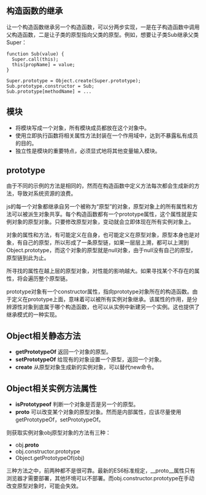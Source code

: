 ## 构造函数的继承

让一个构造函数继承另一个构造函数，可以分两步实现，一是在子构造函数中调用父构造函数，二是让子类的原型指向父类的原型。例如，想要让子类Sub继承父类Super：

```
function Sub(value) {
  Super.call(this);
  this[propName] = value;
}

Super.prototype = Object.create(Super.prototype);
Sub.prototype.constructor = Sub;
Sub.prototype[methodName] = ...
```

## 模块

* 将模块写成一个对象，所有模块成员都放在这个对象中。
* 使用立即执行函数将相关属性方法封装在一个作用域中，达到不暴露私有成员的目的。
* 独立性是模块的重要特点，必须显式地将其他变量输入模块。

## prototype

由于不同的示例的方法是相同的，然而在构造函数中定义方法每次都会生成新的方法，导致对系统资源的浪费。

js的每一个对象都继承自另一个被称为“原型”的对象，原型对象上的所有属性和方法可以被派生对象共享。每个构造函数都有一个prototype属性，这个属性就是实例对象的原型对象。只要修改原型对象，变动就会立即体现在所有实例对象上。

对象的属性和方法，有可能定义在自身，也可能定义在原型对象，原型本身也是对象，有自己的原型，所以形成了一条原型链，如果一层层上溯，都可以上溯到Object.prototype，而这个对象的原型就是null对象，由于null没有自己的原型，原型链到此为止。

所寻找的属性在越上层的原型对象，对性能的影响越大。如果寻找某个不存在的属性，将会遍历整个原型链。

prototype对象有一个constructor属性，指向prototype对象所在的构造函数。由于定义在prototype上面，意味着可以被所有实例对象继承。该属性的作用，是分辨源性对象到底属于哪个构造函数，也可以从实例中新建另一个实例。这也提供了继承模式的一种实现。

## Object相关静态方法

* **getPrototypeOf** 返回一个对象的原型。
* **setPrototypeOf** 给现有的对象设置一个原型，返回一个对象。
* **create** 从原型对象生成新的实例对象，可以替代new命令。

## Object相关实例方法属性

* **isPrototypeof** 判断一个对象是否是另一个的原型。
* **__proto__** 可以改变某个对象的原型对象。然而是内部属性，应该尽量使用getPrototypeOf，setPrototypeOf。

则获取实例对象obj原型对象的方法有三种：

* obj.__proto__
* obj.constructor.prototype
* Object.getPrototypeOf(obj)

三种方法之中，前两种都不是很可靠。最新的ES6标准规定，__proto__属性只有浏览器才需要部署，其他环境可以不部署。而obj.constructor.prototype在手动改变原型对象时，可能会失效。
